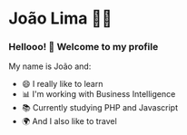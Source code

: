 <!--
**JoaoGabriel-Lima/JoaoGabriel-Lima** is a ✨ _special_ ✨ repository because its `README.md` (this file) appears on your GitHub profile.

Here are some ideas to get you started:

- 🔭 I’m currently working on ...
- 🌱 I’m currently learning ...
- 👯 I’m looking to collaborate on ...
- 🤔 I’m looking for help with ...
- 💬 Ask me about ...
- 📫 How to reach me: ...
- 😄 Pronouns: ...
- ⚡ Fun fact: ...
-->
# João Lima 👨‍💻
### Hellooo! 👋 Welcome to my profile
My name is João and:

- 😄 I really like to learn
- 📊 I'm working with Business Intelligence
- 📚 Currently studying PHP and Javascript
- 🌍 And I also like to travel
